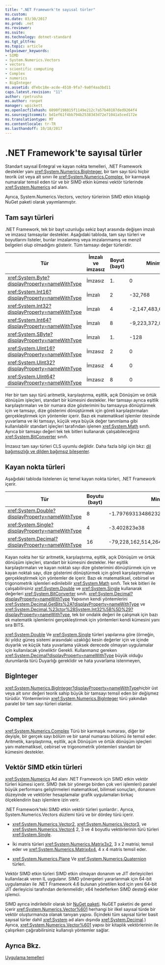 ```yaml
---
title: ".NET Framework'te sayısal türler"
ms.custom: 
ms.date: 03/30/2017
ms.prod: .net
ms.reviewer: 
ms.suite: 
ms.technology: dotnet-standard
ms.tgt_pltfrm: 
ms.topic: article
helpviewer_keywords:
- SIMD
- System.Numerics.Vectors
- vectors
- scientific computing
- Complex
- numerics
- BigInteger
ms.assetid: dfebc18e-acde-4510-9fa7-9a0f4aa3bd11
caps.latest.revision: "11"
author: rpetrusha
ms.author: ronpet
manager: wpickett
ms.openlocfilehash: 6090f198815f1149e212c7a57b40187ded9264f4
ms.sourcegitcommit: bd1ef61f4bb794b25383d3d72e71041a5ced172e
ms.translationtype: MT
ms.contentlocale: tr-TR
ms.lasthandoff: 10/18/2017
---
```

# <a name="numerics-in-the-net-framework"></a>.NET Framework'te sayısal türler
Standart sayısal Entegral ve kayan nokta temelleri, .NET Framework destekler yanı <xref:System.Numerics.BigInteger>, bir tam sayı türü hiçbir teorik üst veya alt sınırı ile <xref:System.Numerics.Complex>, bir karmaşık numaralar temsil eden tür ve bir SIMD etkin kümesi vektör türlerinde <xref:System.Numerics> ad alanı.  
  
 Ayrıca, System.Numerics.Vectors, vectory türlerinin SIMD etkin kitaplığı NuGet paketi olarak yayımlanmıştır.  
  
## <a name="integral-types"></a>Tam sayı türleri  
 .NET Framework, tek bir bayt uzunluğu sekiz bayt arasında değişen imzalı ve imzasız tamsayılar destekler. Aşağıdaki tabloda, tam sayı türleri ve boyutlarını listeler, bunlar imzalanmış veya imzalanmamış ve menzil belgeleri olup olmadığını gösterir. Tüm tamsayı değer türleridir.  
  
|Tür|İmzalı ve imzasız|Boyut (bayt)|Minimum değer|En büyük değer|  
|----------|----------------------|--------------------|-------------------|-------------------|  
|<xref:System.Byte?displayProperty=nameWithType>|İmzasız|1.|0|255|  
|<xref:System.Int16?displayProperty=nameWithType>|İmzalı|2|-32,768|32,767|  
|<xref:System.Int32?displayProperty=nameWithType>|İmzalı|4|-2,147,483,648|2,147,483,647|  
|<xref:System.Int64?displayProperty=nameWithType>|İmzalı|8|-9,223,372,036,854,775,808|9,223,372,036,854,775,807|  
|<xref:System.SByte?displayProperty=nameWithType>|İmzalı|1.|-128|127|  
|<xref:System.UInt16?displayProperty=nameWithType>|İmzasız|2|0|65,535|  
|<xref:System.UInt32?displayProperty=nameWithType>|İmzasız|4|0|4,294,967,295|  
|<xref:System.UInt64?displayProperty=nameWithType>|İmzasız|8|0|18,446,744,073,709,551,615|  
  
 Her bir tam sayı türü aritmetik, karşılaştırma, eşitlik, açık Dönüşüm ve örtük dönüşüm işleçleri, standart bir kümesini destekler. Her tamsayı ayrıca eşitlik karşılaştırmaları ve bir numara dize gösterimini bu tamsayıya dönüştürmek için ve tamsayı, dize gösterimi dönüştürmek için göreli karşılaştırmaları gerçekleştirmek için yöntemler içerir. Bazı ek matematiksel işlemler ötesinde yuvarlama ve iki tamsayı, küçük veya büyük değer tanımlama gibi kullanılabilir standart işleçleri tarafından işlenen <xref:System.Math> sınıfı. Ayrıca bir tamsayı değeri tek tek bitleri kullanarak çalışabileceğiniz <xref:System.BitConverter> sınıfı.  
  
 İmzasız tam sayı türleri CLS uyumlu değildir. Daha fazla bilgi için bkz: [dil bağımsızlığı ve dilden bağımsız bileşenler](../../docs/standard/language-independence-and-language-independent-components.md).  
  
## <a name="floating-point-types"></a>Kayan nokta türleri  
 Aşağıdaki tabloda listelenen üç temel kayan nokta türleri, .NET Framework içerir.  
  
|Tür|Boyutu (bayt)|Minimum|Maksimum|  
|----------|-----------------------|-------------|-------------|  
|<xref:System.Double?displayProperty=nameWithType>|8|-1.79769313486232e308|1.79769313486232E308|  
|<xref:System.Single?displayProperty=nameWithType>|4|-3.402823e38|3.402823E38|  
|<xref:System.Decimal?displayProperty=nameWithType>|16|-79,228,162,514,264,337,593,543,950,335|79,228,162,514,264,337,593,543,950,335|  
  
 Kayan nokta her tür aritmetik, karşılaştırma, eşitlik, açık Dönüşüm ve örtük dönüşüm işleçleri, standart bir kümesini destekler. Her eşitlik karşılaştırmaları ve kayan noktalı sayı dize gösterimini dönüştürmek için ve kayan noktalı sayı, dize gösterimi dönüştürmek için göreli karşılaştırmaları gerçekleştirmek için yöntemler de içerir. Bazı ek matematiksel, cebirsel ve trigonometrik işlemleri edinilebilir <xref:System.Math> sınıfı. Tek tek bitleri ile çalışabilirsiniz <xref:System.Double> ve <xref:System.Single> kullanarak değerleri <xref:System.BitConverter> sınıfı. <xref:System.Decimal?displayProperty=nameWithType> Yapısının kendi yöntemlerini <xref:System.Decimal.GetBits%2A?displayProperty=nameWithType> ve <xref:System.Decimal.%23ctor%28System.Int32%5B%5D%29?displayProperty=nameWithType>, tek bir ondalık değeri ile çalışmak için bazı ek matematik işlemlerini gerçekleştirmek için yöntemleri kendi kümesini yanı sıra BITS.  
  
 <xref:System.Double> Ve <xref:System.Single> türleri yapılarına göre (örneğin, iki yıldız güneş sistemi arasındaki uzaklığı) kesin değerler için ve içinde duyarlık ve küçük hata yuvarlama yüksek derecede olmayan uygulamalar için kullanılacak yöneliktir Gerekli. Kullanmanız gereken <xref:System.Decimal?displayProperty=nameWithType> büyük olduğu durumlarda türü Duyarlığı gereklidir ve hata yuvarlama istenmeyen,  
  
## <a name="biginteger"></a>BigInteger  
 <xref:System.Numerics.BigInteger?displayProperty=nameWithType>hiçbir üst veya alt sınır değeri teorik sahip büyük bir tamsayı temsil eden bir değişmez türüdür. Yöntemlerinin <xref:System.Numerics.BigInteger> türü yakından paralel bir tam sayı türleri olanlar.  
  
## <a name="complex"></a>Complex  
 <xref:System.Numerics.Complex> Türü bir karmaşık numarası, diğer bir deyişle, bir gerçek sayı bölüm ve bir sanal numarası bölümü ile temsil eder. Aritmetik, karşılaştırma, eşitlik, açık Dönüşüm ve örtük dönüşüm işleçleri yanı matematiksel, cebirsel ve trigonometrik yöntemleri standart bir kümesini destekler.  
  
## <a name="simd-enabled-vector-types"></a>Vektör SIMD etkin türleri  
 <xref:System.Numerics> Ad alanı .NET Framework için SIMD etkin vektör türleri kümesi içerir. SIMD (tek bir yönerge birden çok veri işlemleri) paralel büyük performans geliştirmeleri matematiksel, bilimsel sonuçları, donanım düzeyinde ve vektörler hesaplamalar grafik uygulamaları birkaç ölçeklendirin bazı işlemlere izin verir.  
  
 .NET Framework'teki SIMD etkin vektör türleri şunlardır:.  Ayrıca, System.Numerics.Vectors düzlemi türü ve bir dördey türü içerir.  
  
-   <xref:System.Numerics.Vector2>, <xref:System.Numerics.Vector3>, ve <xref:System.Numerics.Vector4> 2, 3 ve 4 boyutlu vektörlerinin türü türleri <xref:System.Single>.  
  
-   İki matris türleri <xref:System.Numerics.Matrix3x2>, 3 x 2 matrisi; temsil eder ve <xref:System.Numerics.Matrix4x4>, 4 x 4 matris temsil eder.  
  
-   <xref:System.Numerics.Plane> Ve <xref:System.Numerics.Quaternion> türleri.  
  
 Vektör SIMD etkin türleri SIMD etkin olmayan donanım ve JIT derleyicileri kullanılacak veren IL uygulanır. SIMD yönergeleri yararlanmak için 64-bit uygulamaları ile .NET Framework 4.6 bulunan yönetilen kod için yeni 64-bit JIT derleyicisi tarafından derlenmelidir; x64 hedeflerken SIMD desteği ekler işlemci.  
  
 SIMD ayrıca indirilebilir olarak bir [NuGet paketi](http://www.nuget.org/packages/System.Numerics.Vectors).  NuGET paketini de genel içerir <xref:System.Numerics.Vector%601> herhangi bir ilkel sayısal türde bir vektör oluşturmanıza olanak tanıyan yapısı. (İçindeki tüm sayısal türler basit sayısal türler dahil <xref:System> ad alanı dışında <xref:System.Decimal>.) Ayrıca, <xref:System.Numerics.Vector%601> yapısı bir kitaplık vektörlerinin ile çalışırken çağırabilirsiniz kullanışlı yöntemler sağlar.  
  
## <a name="see-also"></a>Ayrıca Bkz.  
 [Uygulama temelleri](../../docs/standard/application-essentials.md)
